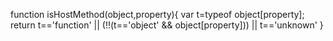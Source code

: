 function isHostMethod(object,property){
    var t=typeof object[property];
    return t=='function' || (!!(t=='object' && object[property])) || t=='unknown'
}